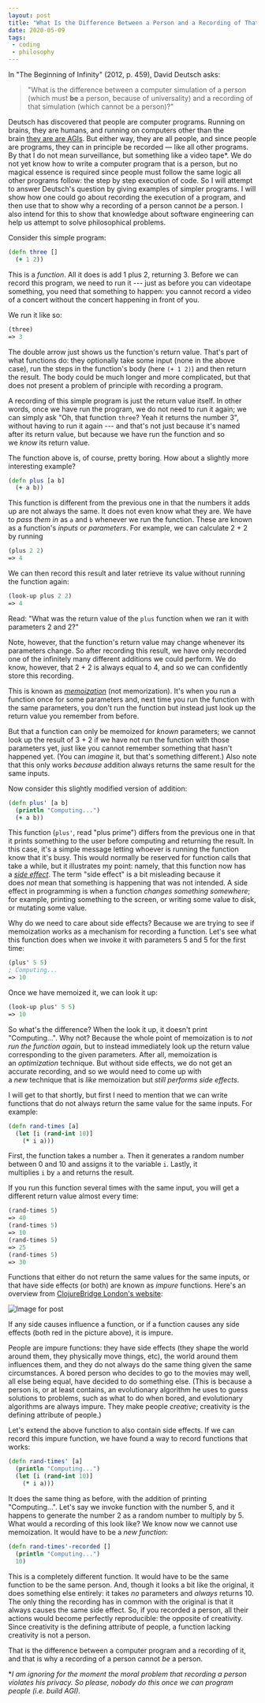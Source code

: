 ```yaml
---
layout: post
title: "What Is the Difference Between a Person and a Recording of That Person?"
date: 2020-05-09
tags:
 - coding
 - philosophy
---
```


In "The Beginning of Infinity" (2012, p. 459), David Deutsch asks:

> "What is the difference between a computer simulation of a person (which must **be** a person, because of universality) and a recording of that simulation (which cannot be a person)?"

Deutsch has discovered that people are computer programs. Running on brains, they are humans, and running on computers other than the brain [they are are AGIs](https://soundcloud.com/dchacke). But either way, they are all people, and since people are programs, they can in principle be recorded — like all other programs. By that I do not mean surveillance, but something like a video tape*. We do not yet know how to write a computer program that is a person, but no magical essence is required since people must follow the same logic all other programs follow: the step by step execution of code. So I will attempt to answer Deutsch's question by giving examples of simpler programs. I will show how one could go about recording the execution of a program, and then use that to show why a recording of a person cannot *be* a person. I also intend for this to show that knowledge about software engineering can help us attempt to solve philosophical problems.

Consider this simple program:

```clojure
(defn three []
  (+ 1 2))
```

This is a *function*. All it does is add 1 plus 2, returning 3. Before we can record this program, we need to run it --- just as before you can videotape something, you need that something to happen: you cannot record a video of a concert without the concert happening in front of you.

We run it like so:

```clojure
(three)
=> 3
```

The double arrow just shows us the function's return value. That's part of what functions do: they optionally take some input (none in the above case), run the steps in the function's body (here `(+ 1 2)`) and then return the result. The body could be much longer and more complicated, but that does not present a problem of principle with recording a program.

A recording of this simple program is just the return value itself. In other words, once we have run the program, we do not need to run it again; we can simply ask "Oh, that function `three`? Yeah it returns the number 3", without having to run it again --- and that's not just because it's named after its return value, but because we have run the function and so we *know* its return value.

The function above is, of course, pretty boring. How about a slightly more interesting example?

```clojure
(defn plus [a b]
  (+ a b))
```

This function is different from the previous one in that the numbers it adds up are not always the same. It does not even know what they are. We have to *pass them in* as `a` and `b` whenever we run the function. These are known as a function's *inputs* or *parameters*. For example, we can calculate 2 + 2 by running

```clojure
(plus 2 2)
=> 4
```

We can then record this result and later retrieve its value without running the function again:

```clojure
(look-up plus 2 2)
=> 4
```

Read: "What was the return value of the `plus` function when we ran it with parameters 2 and 2?"

Note, however, that the function's return value may change whenever its parameters change. So after recording this result, we have only recorded one of the infinitely many different additions we could perform. We do know, however, that 2 + 2 is always equal to 4, and so we can confidently store this recording.

This is known as [*memoization*](https://en.wikipedia.org/wiki/Memoization) (not memo*r*ization). It's when you run a function once for some parameters and, next time you run the function with the same parameters, you don't run the function but instead just look up the return value you remember from before.

But that a function can only be memoized for *known* parameters; we cannot look up the result of 3 + 2 if we have not run the function with those parameters yet, just like you cannot remember something that hasn't happened yet. (You can *imagine* it, but that's something different.) Also note that this only works *because* addition always returns the same result for the same inputs.

Now consider this slightly modified version of addition:

```clojure
(defn plus' [a b]
  (println "Computing...")
  (+ a b))
```

This function (`plus'`, read "plus prime") differs from the previous one in that it prints something to the user before computing and returning the result. In this case, it's a simple message letting whoever is running the function know that it's busy. This would normally be reserved for function calls that take a while, but it illustrates my point: namely, that this function now has a [*side effect*](https://softwareengineering.stackexchange.com/a/40314). The term "side effect" is a bit misleading because it does *not* mean that something is happening that was not intended. A side effect in programming is when a function *changes something somewhere*; for example, printing something to the screen, or writing some value to disk, or mutating some value.

Why do we need to care about side effects? Because we are trying to see if memoization works as a mechanism for recording a function. Let's see what this function does when we invoke it with parameters 5 and 5 for the first time:

```clojure
(plus' 5 5)
; Computing...
=> 10
```

Once we have memoized it, we can look it up:

```clojure
(look-up plus' 5 5)
=> 10
```

So what's the difference? When the look it up, it doesn't print "Computing...". Why not? Because the whole point of memoization is to *not run the function again*, but to instead immediately look up the return value corresponding to the given parameters. After all, memoization is an *optimization* technique. But without side effects, we do not get an accurate recording, and so we would need to come up with a *new* technique that is *like* memoization but *still performs side effects*.

I will get to that shortly, but first I need to mention that we can write functions that do not always return the same value for the same inputs. For example:

```clojure
(defn rand-times [a]
  (let [i (rand-int 10)]
    (* i a)))
```

First, the function takes a number `a`. Then it generates a random number between 0 and 10 and assigns it to the variable `i`. Lastly, it multiplies `i` by `a` and returns the result.

If you run this function several times with the same input, you will get a different return value almost every time:

```clojure
(rand-times 5)
=> 40
(rand-times 5)
=> 10
(rand-times 5)
=> 25
(rand-times 5)
=> 30
```

Functions that either do not return the same values for the same inputs, or that have side effects (or both) are known as *impure* functions. Here's an overview from [ClojureBridge London's website](https://clojurebridgelondon.github.io/workshop/functions/pure-functions.html):

![Image for post](/img/0_4QtvmslYWlwlI2gK.png)

If any side causes influence a function, or if a function causes any side effects (both red in the picture above), it is impure.

People are impure functions: they have side effects (they shape the world around them, they physically move things, etc), the world around them influences them, and they do not always do the same thing given the same circumstances. A bored person who decides to go to the movies may well, all else being equal, have decided to do something else. (This is because a person is, or at least contains, an evolutionary algorithm he uses to guess solutions to problems, such as what to do when bored, and evolutionary algorithms are always impure. They make people *creative*; creativity is the defining attribute of people.)

Let's extend the above function to also contain side effects. If we can record this impure function, we have found a way to record functions that works:

```clojure
(defn rand-times' [a]
  (println "Computing...")
  (let [i (rand-int 10)]
    (* i a)))
```

It does the same thing as before, with the addition of printing "Computing...". Let's say we invoke function with the number 5, and it happens to generate the number 2 as a random number to multiply by 5. What would a recording of this look like? We know now we cannot use memoization. It would have to be a *new function*:

```clojure
(defn rand-times'-recorded []
  (println "Computing...")
  10)
```

This is a completely different function. It would have to be the same function to be the same person. And, though it looks a bit like the original, it does something else entirely: it takes *no* parameters and *always* returns 10. The only thing the recording has in common with the original is that it always causes the same side effect. So, if you recorded a person, all their actions would become perfectly reproducible: the opposite of creativity. Since creativity is the defining attribute of people, a function lacking creativity is not a person.

That is the difference between a computer program and a recording of it, and that is why a recording of a person cannot *be* a person.

**I am ignoring for the moment the moral problem that recording a person violates his privacy. So please, nobody do this once we can program people (i.e. build AGI).*
